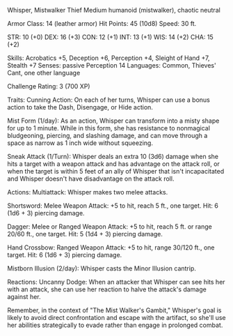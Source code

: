 Whisper, Mistwalker Thief
Medium humanoid (mistwalker), chaotic neutral

Armor Class: 14 (leather armor)
Hit Points: 45 (10d8)
Speed: 30 ft.

STR: 10 (+0)
DEX: 16 (+3)
CON: 12 (+1)
INT: 13 (+1)
WIS: 14 (+2)
CHA: 15 (+2)

Skills: Acrobatics +5, Deception +6, Perception +4, Sleight of Hand +7, Stealth +7
Senses: passive Perception 14
Languages: Common, Thieves' Cant, one other language

Challenge Rating: 3 (700 XP)

Traits:
Cunning Action: On each of her turns, Whisper can use a bonus action to take the Dash, Disengage, or Hide action.

Mist Form (1/day): As an action, Whisper can transform into a misty shape for up to 1 minute. While in this form, she has resistance to nonmagical bludgeoning, piercing, and slashing damage, and can move through a space as narrow as 1 inch wide without squeezing.

Sneak Attack (1/Turn): Whisper deals an extra 10 (3d6) damage when she hits a target with a weapon attack and has advantage on the attack roll, or when the target is within 5 feet of an ally of Whisper that isn't incapacitated and Whisper doesn't have disadvantage on the attack roll.

Actions:
Multiattack: Whisper makes two melee attacks.

Shortsword: Melee Weapon Attack: +5 to hit, reach 5 ft., one target. Hit: 6 (1d6 + 3) piercing damage.

Dagger: Melee or Ranged Weapon Attack: +5 to hit, reach 5 ft. or range 20/60 ft., one target. Hit: 5 (1d4 + 3) piercing damage.

Hand Crossbow: Ranged Weapon Attack: +5 to hit, range 30/120 ft., one target. Hit: 6 (1d6 + 3) piercing damage.

Mistborn Illusion (2/day): Whisper casts the Minor Illusion cantrip.

Reactions:
Uncanny Dodge: When an attacker that Whisper can see hits her with an attack, she can use her reaction to halve the attack's damage against her.

Remember, in the context of "The Mist Walker's Gambit," Whisper's goal is likely to avoid direct confrontation and escape with the artifact, so she'll use her abilities strategically to evade rather than engage in prolonged combat.